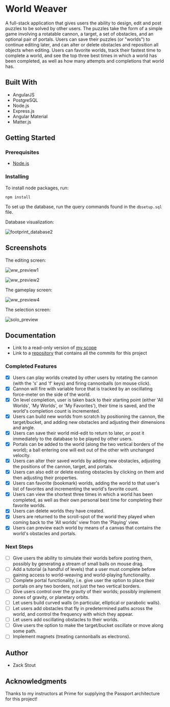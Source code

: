 
# World Weaver

A full-stack application that gives users the ability to design, edit and post puzzles to be solved by other users. The puzzles take the form of a simple game involving a rotatable cannon, a target, a set of obstacles, and an optional pair of portals. Users can save their puzzles (or "worlds") to continue editing later, and can alter or delete obstacles and reposition all objects when editing. Users can favorite worlds, track their fastest time to complete a world, and see the top three best times in which a world has been completed, as well as how many attempts and completions that world has.

## Built With

- AngularJS
- PostgreSQL
- Node.js
- Express.js
- Angular Material
- Matter.js

## Getting Started

### Prerequisites

- [Node.js](https://nodejs.org/en/)

### Installing

To install node packages, run:
```
npm install
```

To set up the database, run the query commands found in the ```dbsetup.sql``` file.

Database visualization:

![footprint_database2](https://user-images.githubusercontent.com/29472568/33974430-f21984bc-e04d-11e7-95da-2b38f5703602.png)

## Screenshots

The editing screen:

![ww_preview1](https://user-images.githubusercontent.com/29472568/33973840-c03274f2-e04a-11e7-9568-e96ed5b006dd.png)

![ww_preview2](https://user-images.githubusercontent.com/29472568/33973844-c95d3f9e-e04a-11e7-995d-e0fb8bdb71ad.png)

The gameplay screen:

![ww_preview4](https://user-images.githubusercontent.com/29472568/33973849-d12467d4-e04a-11e7-8beb-5a21c91b322e.png)

The selection screen:

![solo_preview](https://user-images.githubusercontent.com/29472568/33973779-651ef93c-e04a-11e7-977b-b7387f88afe2.png)


## Documentation

- Link to a read-only version of [my scope](https://docs.google.com/document/d/1_7BCfpZBIYsvJ4YVFDtsLRTdOGjQnYGGFSxE2ExGnUI/edit?usp=sharing)
- Link to a [repository](https://github.com/zackstout/world-weaver) that contains all the commits for this project


### Completed Features

- [x] Users can play worlds created by other users by rotating the cannon (with the 's' and 'f' keys) and firing cannonballs (on mouse click).
- [x] Cannon will fire with variable force that is tracked by an oscillating force-meter on the side of the world.
- [x] On level completion, user is taken back to their starting point (either 'All Worlds', 'My Worlds', or 'My Favorites'), their time is saved, and the world's completion count is incremented.
- [x] Users can build new worlds from scratch by positioning the cannon, the target/bucket, and adding new obstacles and adjusting their dimensions and angle.
- [x] Users can save their world mid-edit to return to later, or post it immediately to the database to be played by other users.
- [x] Portals can be added to the world (along the two vertical borders of the world); a ball entering one will exit out of the other with unchanged velocity.
- [x] Users can alter their saved worlds by adding new obstacles, adjusting the positions of the cannon, target, and portals.
- [x] Users can also edit or delete existing obstacles by clicking on them and then adjusting their properties.
- [x] Users can favorite (bookmark) worlds, adding the world to that user's list of favorites and incrementing the world's favorite count.
- [x] Users can view the shortest three times in which a world has been completed, as well as their own personal best time for completing their favorite worlds.
- [x] Users can delete worlds they have created.
- [x] Users are returned to the scroll-spot of the world they played when coming back to the 'All worlds' view from the 'Playing' view.
- [x] Users can preview each world by means of a canvas that contains the world's obstacles and portals.

### Next Steps

- [ ] Give users the ability to simulate their worlds before posting them, possibly by generating a stream of small balls on mouse drag.
- [ ] Add a tutorial (a handful of levels) that a user must complete before gaining access to world-weaving and world-playing functionality.
- [ ] Complete portal functionality, i.e. give user the option to place their portals on any two borders, not just the two vertical borders.
- [ ] Give users control over the gravity of their worlds; possibly implement zones of gravity, or planetary orbits.
- [ ] Let users build curved walls (in particular, elliptical or parabolic walls).
- [ ] Let users add obstacles that fly in predetermined paths across the world, and control the frequency with which they appear.
- [ ] Let users add oscillating obstacles to their worlds.
- [ ] Give users the option to make the target/bucket oscillate or move along some path.
- [ ] Implement magnets (treating cannonballs as electrons).

## Author

* Zack Stout

## Acknowledgments

Thanks to my instructors at Prime for supplying the Passport architecture for this project!

